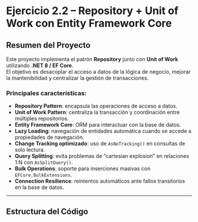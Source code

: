 # Ejercicio 2.2 – Repository + Unit of Work con Entity Framework Core

## Resumen del Proyecto
Este proyecto implementa el patrón **Repository** junto con **Unit of Work** utilizando **.NET 8 / EF Core**.  
El objetivo es desacoplar el acceso a datos de la lógica de negocio, mejorar la mantenibilidad y centralizar la gestión de transacciones.

### Principales características:
- **Repository Pattern**: encapsula las operaciones de acceso a datos.  
- **Unit of Work Pattern**: centraliza la transacción y coordinación entre múltiples repositorios.  
- **Entity Framework Core**: ORM para interactuar con la base de datos.  
- **Lazy Loading**: navegación de entidades automática cuando se accede a propiedades de navegación.  
- **Change Tracking optimizado**: uso de `AsNoTracking()` en consultas de solo lectura.  
- **Query Splitting**: evita problemas de “cartesian explosion” en relaciones 1:N con `AsSplitQuery()`.  
- **Bulk Operations**: soporte para inserciones masivas con `EFCore.BulkExtensions`.  
- **Connection Resilience**: reintentos automáticos ante fallos transitorios en la base de datos.  

---

## Estructura del Código


